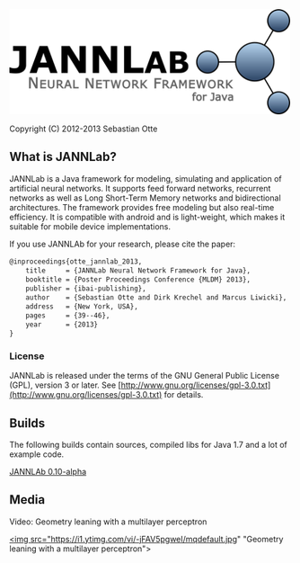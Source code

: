 <img src="misc/logo/jannlab_logo.png" alt="JANNLab logo" width="500" height="187">

Copyright (C) 2012-2013 Sebastian Otte

## What is JANNLab?

JANNLab is a Java framework for modeling, simulating and application of artificial neural networks. It supports feed forward networks, recurrent networks as well as Long Short-Term Memory networks and bidirectional architectures. The framework provides free modeling but also real-time efficiency. It is compatible with android and is
light-weight, which makes it suitable for mobile device implementations.

If you use JANNLAb for your research, please cite the paper:

    @inproceedings{otte_jannlab_2013,
        title     = {JANNLab Neural Network Framework for Java},
        booktitle = {Poster Proceedings Conference {MLDM} 2013},
        publisher = {ibai-publishing},
        author    = {Sebastian Otte and Dirk Krechel and Marcus Liwicki},
        address   = {New York, USA},
        pages     = {39--46},
        year      = {2013}
    }


### License


JANNLab is released under the terms of the GNU General Public License (GPL), version 3 or later. See [http://www.gnu.org/licenses/gpl-3.0.txt](http://www.gnu.org/licenses/gpl-3.0.txt) for details.


## Builds

The following builds contain sources, compiled libs for Java 1.7 and a lot of example code.

[JANNLAb 0.10-alpha](https://github.com/JANNLab/JANNLab/blob/master/builds/jannlab-0.10-alpha.tar.gz?raw=true)

## Media

Video: Geometry leaning with a multilayer perceptron

<a href="http://www.youtube.com/watch?v=-jFAV5pgweI"><img src="https://i1.ytimg.com/vi/-jFAV5pgweI/mqdefault.jpg" "Geometry leaning with a multilayer perceptron"></a>
